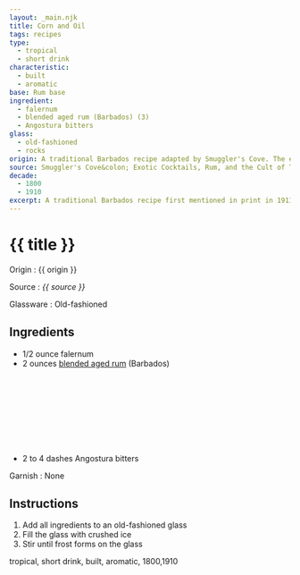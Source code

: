 ```yaml
---
layout: _main.njk
title: Corn and Oil
tags: recipes
type: 
  - tropical
  - short drink
characteristic:
  - built
  - aromatic
base: Rum base
ingredient:
  - falernum
  - blended aged rum (Barbados) (3)
  - Angostura bitters
glass:
  - old-fashioned
  - rocks
origin: A traditional Barbados recipe adapted by Smuggler's Cove. The earliest print mention for the drink is in <cite><a href="https://www.google.com/books/edition/A_Z_of_Barbados_Heritage/aSccAQAAIAAJ?hl=en&gbpv=1&bsq=%22corn+n+oil%22+cocktail&dq=%22corn+n+oil%22+cocktail&printsec=frontcover" target="_blank" rel="external noopener">West Indian and Other Recipes</a></cite> by Mrs. H. Graham Yearwood (1911), but the drink likely dates to the early 18<sup>th</sup> century.
source: Smuggler's Cove&colon; Exotic Cocktails, Rum, and the Cult of Tiki
decade:
  - 1800
  - 1910
excerpt: A traditional Barbados recipe first mentioned in print in 1911.
---
```

<!-- markdownlint-disable MD025 -->
# {{ title }}
<!-- markdownlint-enable MD025 -->

Origin
  : {{ origin }}

Source
  : <cite><span data-pagefind-filter="Source">{{ source }}</span></cite>

Glassware
  : <span data-pagefind-filter="Glassware">Old-fashioned</span>

## Ingredients

* 1/2 ounce falernum
* 2 ounces [blended aged rum](/rums/05-rum-blended-aged/) (Barbados)<icon-l space="1em" class="bigger" label="(3)"><span class="with-icon"><svg class="icon"><use href="/assets/images/icons/circle-3.svg#circle-3"></use></svg></span></icon-l>
* 2 to 4 dashes Angostura bitters

Garnish
  : <span data-pagefind-filter="Garnish">None</span>

## Instructions

1. Add all ingredients to an old-fashioned glass
2. Fill the glass with crushed ice
3. Stir until frost forms on the glass

</tiki-callout>

<div
  data-cat[0]="Drink"
  data-type[0]="Tropical"
  data-type[1]="Short drink"
  data-char[0]="Built"
  data-char[1]="Aromatic"
  data-origin[0]="Barbados"
  data-origin[1]="Traditional"
  data-base[0]="Rum/Cane spirits"
  data-ingredient[0]="Falernum"
  data-ingredient[1]="Blended aged rum (Barbados) [3]"
  data-ingredient[2]="Blended aged rum [3]"
  data-ingredient[3]="Angostura bitters"
  data-glass[0]="Rocks"
  data-decade[0]="1800"
  data-decade[1]="1910"
  data-pagefind-filter="
    Category[data-cat[0]],
    Type[data-type[0]],
    Type[data-type[1]],
    Characteristic[data-char[0]],
    Characteristic[data-char[1]],
    Origin[data-origin[0]],
    Origin[data-origin[1]],
    Base[data-base[0]],
    Ingredient[data-ingredient[0]],
    Ingredient[data-ingredient[1]],
    Ingredient[data-ingredient[2]],
    Ingredient[data-ingredient[3]],
    Glassware[data-glass[0]],
    Decade[data-decade[0]],
    Decade[data-decade[1]]
  "
>
</div>

<div class="keywords" aria-hidden>tropical, short drink, built, aromatic, 1800,1910</div>
